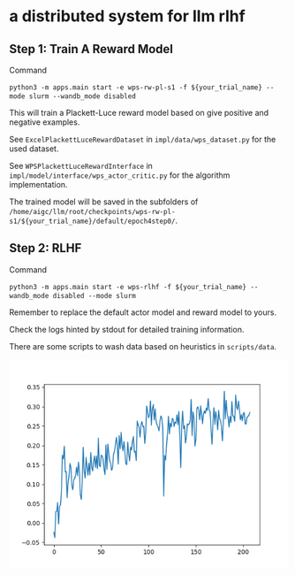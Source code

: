 # a distributed system for llm rlhf

## Step 1: Train A Reward Model

Command
```
python3 -m apps.main start -e wps-rw-pl-s1 -f ${your_trial_name} --mode slurm --wandb_mode disabled
```

This will train a Plackett-Luce reward model based on give positive and negative examples.

See `ExcelPlackettLuceRewardDataset` in `impl/data/wps_dataset.py` for the used dataset.

See `WPSPlackettLuceRewardInterface` in `impl/model/interface/wps_actor_critic.py` for the algorithm implementation.

The trained model will be saved in the subfolders of `/home/aigc/llm/root/checkpoints/wps-rw-pl-s1/${your_trial_name}/default/epoch4step0/`.

## Step 2: RLHF

Command
```
python3 -m apps.main start -e wps-rlhf -f ${your_trial_name} --wandb_mode disabled --mode slurm
```

Remember to replace the default actor model and reward model to yours.

Check the logs hinted by stdout for detailed training information.

There are some scripts to wash data based on heuristics in `scripts/data`.

![Reward vs Training Steps](assets/reward.png)